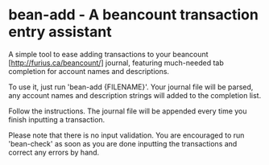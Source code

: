 # bean-add - A beancount transaction entry assistant

A simple tool to ease adding transactions to your beancount [http://furius.ca/beancount/] journal, featuring much-needed tab completion for account names and descriptions.

To use it, just run 'bean-add {FILENAME}'. Your journal file will be parsed, any account names and description strings will added to the completion list.

Follow the instructions. The journal file will be appended every time you finish inputting a transaction.

Please note that there is no input validation. You are encouraged to run 'bean-check' as soon as you are done inputting the transactions and correct any errors by hand.


